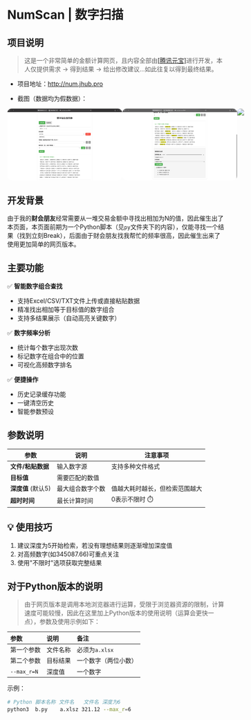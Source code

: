 # NumScan | 数字扫描

## 项目说明

> 这是一个非常简单的金额计算网页，且内容全部由[[腾讯元宝]](https://yuanbao.tencent.com)进行开发，本人仅提供需求 → 得到结果 → 给出修改建议...如此往复以得到最终结果。

- 项目地址：http://num.jhub.pro

- 截图（数据均为假数据）：

<div style="width: 100%;display: flex">
<img src="./README/img1.png" style="width: 266px;border-radius:10px" />
<img src="./README/img2.png" style="width: 266px;border-radius:10px" />
<img src="./README/img3.gif" style="width: 266px;border-radius:10px" />
</div>

## 开发背景
由于我的**财会朋友**经常需要从一堆交易金额中寻找出相加为N的值，因此催生出了本页面，本页面前期为一个Python脚本（见`py`文件夹下的内容），仅能寻找一个结果（找到立刻Break），后面由于财会朋友找我帮忙的频率很高，因此催生出来了使用更加简单的网页版本。

## 主要功能
✅ **智能数字组合查找**  
- 支持Excel/CSV/TXT文件上传或直接粘贴数据
- 精准找出相加等于目标值的数字组合
- 支持多结果展示（自动高亮关键数字）

✅ **数字频率分析**  
- 统计每个数字出现次数
- 标记数字在组合中的位置
- 可视化高频数字排名

✅ **便捷操作**  
- 历史记录缓存功能
- 一键清空历史
- 智能参数预设

## 参数说明

| 参数 | 说明 | 注意事项 |
|------|------|----------|
| **文件/粘贴数据** | 输入数字源 | 支持多种文件格式 |
| **目标值** | 需要匹配的数值 | |
| **深度值** (默认5) | 最大组合数字个数 | 值越大耗时越长，但检索范围越大 |
| **超时时间** | 最长计算时间 | 0表示不限时 ⏱️ |

## 💡 使用技巧
1. 建议深度为5开始检索，若没有理想结果则逐渐增加深度值
2. 对高频数字(如345087.66)可重点关注
3. 使用"不限时"选项获取完整结果


## 对于Python版本的说明

> 由于网页版本是调用本地浏览器进行运算，受限于浏览器资源的限制，计算速度可能较慢，因此在这里加上Python版本的使用说明（运算会更快一点），参数及使用示例如下：

|参数|说明|备注|
|:--|:--|:--|
|第一个参数|文件名称|必须为`a.xlsx`|
|第二个参数|目标结果|一个数字（两位小数）|
|`--max_r=N`|深度值|一个数字|


示例：

```bash
# Python 脚本名称 文件名   文件名 深度为6
python3  b.py    a.xlsz 321.12 --max_r=6
```

